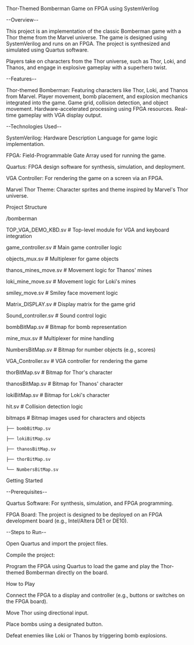 Thor-Themed Bomberman Game on FPGA using SystemVerilog

--Overview--

This project is an implementation of the classic Bomberman game with a Thor theme from the Marvel universe. The game is designed using SystemVerilog and runs on an FPGA. The project is synthesized and simulated using Quartus software.

Players take on characters from the Thor universe, such as Thor, Loki, and Thanos, and engage in explosive gameplay with a superhero twist.

--Features--

Thor-themed Bomberman: Featuring characters like Thor, Loki, and Thanos from Marvel.
Player movement, bomb placement, and explosion mechanics integrated into the game.
Game grid, collision detection, and object movement.
Hardware-accelerated processing using FPGA resources.
Real-time gameplay with VGA display output.

--Technologies Used--

SystemVerilog: Hardware Description Language for game logic implementation.

FPGA: Field-Programmable Gate Array used for running the game.

Quartus: FPGA design software for synthesis, simulation, and deployment.

VGA Controller: For rendering the game on a screen via an FPGA.

Marvel Thor Theme: Character sprites and theme inspired by Marvel's Thor universe.



Project Structure

/bomberman

TOP_VGA_DEMO_KBD.sv      # Top-level module for VGA and keyboard integration

game_controller.sv       # Main game controller logic

objects_mux.sv           # Multiplexer for game objects

thanos_mines_move.sv     # Movement logic for Thanos' mines

loki_mine_move.sv        # Movement logic for Loki's mines

smiley_move.sv           # Smiley face movement logic

Matrix_DISPLAY.sv        # Display matrix for the game grid

Sound_controller.sv      # Sound control logic

bombBitMap.sv            # Bitmap for bomb representation

mine_mux.sv              # Multiplexer for mine handling

NumbersBitMap.sv         # Bitmap for number objects (e.g., scores)

VGA_Controller.sv        # VGA controller for rendering the game

thorBitMap.sv            # Bitmap for Thor's character

thanosBitMap.sv          # Bitmap for Thanos' character

lokiBitMap.sv            # Bitmap for Loki's character

hit.sv                   # Collision detection logic


bitmaps                     # Bitmap images used for characters and objects

    ├── bombBitMap.sv
    
    ├── lokiBitMap.sv
    
    ├── thanosBitMap.sv

    ├── thorBitMap.sv
    
    └── NumbersBitMap.sv

Getting Started

--Prerequisites--

Quartus Software: For synthesis, simulation, and FPGA programming.

FPGA Board: The project is designed to be deployed on an FPGA development board (e.g., Intel/Altera DE1 or DE10).


--Steps to Run--


Open Quartus and import the project files.

Compile the project:

Program the FPGA using Quartus to load the game and play the Thor-themed Bomberman directly on the board.

How to Play

Connect the FPGA to a display and controller (e.g., buttons or switches on the FPGA board).

Move Thor using directional input.

Place bombs using a designated button.

Defeat enemies like Loki or Thanos by triggering bomb explosions.
